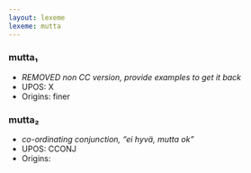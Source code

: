 ```yaml
---
layout: lexeme
lexeme: mutta
---
```


###  mutta₁

* _REMOVED non CC version, provide examples to get it back_
* UPOS:  X
* Origins: finer 


###  mutta₂

* _co-ordinating conjunction, “ei hyvä, mutta ok”_
* UPOS:  CCONJ
* Origins: 

